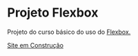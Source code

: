 # Projeto Flexbox
 Projeto do curso básico do uso do [Flexbox.](https://www.nodestudio.com.br/curso/curso-de-flexbox)
 
 [Site em Construção](https://rhama-krisner.github.io/Projeto-Flexbox/)
